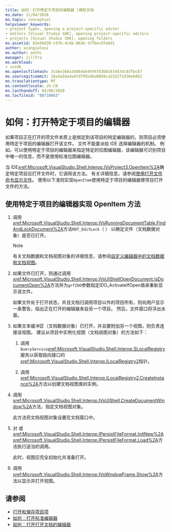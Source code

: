 ```yaml
---
title: 如何：打开特定于项目的编辑器 |微软文档
ms.date: 11/04/2016
ms.topic: conceptual
helpviewer_keywords:
- project types, opening a project-specific editor
- editors [Visual Studio SDK], opening project-specific editors
- projects [Visual Studio SDK], opening folders
ms.assetid: 83e56d39-c97b-4c6b-86d6-3ffbec97e8d1
author: acangialosi
ms.author: anthc
manager: jillfra
ms.workload:
- vssdk
ms.openlocfilehash: 3cb6e360a38d64de4976f83b0167d47dc03fbc87
ms.sourcegitcommit: 16a4a5da4a4fd795b46a0869ca2152f2d36e6db2
ms.translationtype: MT
ms.contentlocale: zh-CN
ms.lasthandoff: 04/06/2020
ms.locfileid: "80710843"
---
```

# <a name="how-to-open-project-specific-editors"></a>如何：打开特定于项目的编辑器
如果项目正在打开的项文件本质上是绑定到该项目的特定编辑器的，则项目必须使用特定于项目的编辑器打开该文件。 文件不能委派给 IDE 选择编辑器的机制。 例如，可以使用特定于项目的编辑器来指定特定的位图编辑器，该编辑器可识别项目中唯一的信息，而不是使用标准位图编辑器。

 当 IDE<xref:Microsoft.VisualStudio.Shell.Interop.IVsProject3.OpenItem%2A>确定特定项目应打开文件时，它调用该方法。 有关详细信息，请参阅[使用打开文件命令显示文件](../extensibility/internals/displaying-files-by-using-the-open-file-command.md)。 使用以下准则实现`OpenItem`使用特定于项目的编辑器使项目打开文件的方法。

## <a name="to-implement-the-openitem-method-with-a-project-specific-editor"></a>使用特定于项目的编辑器实现 OpenItem 方法

1. 调用<xref:Microsoft.VisualStudio.Shell.Interop.IVsRunningDocumentTable.FindAndLockDocument%2A>方法`RDT_EditLock`（ ） 以确定文件（文档数据对象）是否已打开。

    > [!NOTE]
    > 有关文档数据和文档视图对象的详细信息，请参阅[自定义编辑器中的文档数据和文档视图](../extensibility/document-data-and-document-view-in-custom-editors.md)。

2. 如果文件已打开，则通过调用<xref:Microsoft.VisualStudio.Shell.Interop.IVsUIShellOpenDocument.IsDocumentOpen%2A>方法并为`grfIDO`参数指定IDO_ActivateIfOpen值来重新显示该文件。

     如果文件处于打开状态，并且文档归调用项目以外的项目所有，则向用户显示一条警告，指出正在打开的编辑器来自另一个项目。 然后，文件窗口将浮出水面。

3. 如果文本缓冲区（文档数据对象）已打开，并且要附加另一个视图，则负责连接该视图。 建议从项目中实例化视图（文档视图对象）的方法如下：

    1. 调用`QueryService`<xref:Microsoft.VisualStudio.Shell.Interop.SLocalRegistry>服务以获取指向接口的<xref:Microsoft.VisualStudio.Shell.Interop.ILocalRegistry2>指针。

    2. 调用<xref:Microsoft.VisualStudio.Shell.Interop.ILocalRegistry2.CreateInstance%2A>方法以创建文档视图类的实例。

4. 调用<xref:Microsoft.VisualStudio.Shell.Interop.IVsUIShell.CreateDocumentWindow%2A>方法，指定文档视图对象。

     此方法将文档视图对象设置在文档窗口中。

5. 对 或<xref:Microsoft.VisualStudio.Shell.Interop.IPersistFileFormat.InitNew%2A><xref:Microsoft.VisualStudio.Shell.Interop.IPersistFileFormat.Load%2A>方法执行适当的调用。

     此时，视图应完全初始化并准备打开。

6. 调用<xref:Microsoft.VisualStudio.Shell.Interop.IVsWindowFrame.Show%2A>方法以显示并打开视图。

## <a name="see-also"></a>请参阅
- [打开和保存项目项](../extensibility/internals/opening-and-saving-project-items.md)
- [如何：打开标准编辑器](../extensibility/how-to-open-standard-editors.md)
- [如何：打开打开文档的编辑器](../extensibility/how-to-open-editors-for-open-documents.md)
